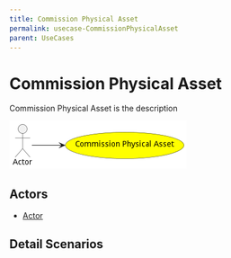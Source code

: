 ```yaml
---
title: Commission Physical Asset
permalink: usecase-CommissionPhysicalAsset
parent: UseCases
---
```

# Commission Physical Asset

Commission Physical Asset is the description

![Activities Diagram](./activities.png)

## Actors

* [Actor](actor-actor)











## Detail Scenarios





